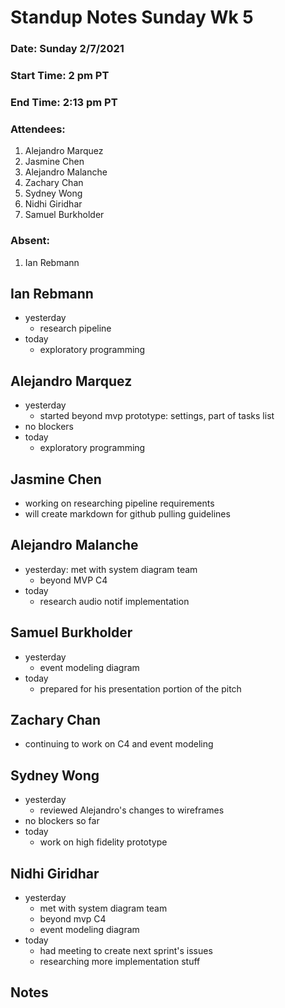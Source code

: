 # Standup Notes Sunday Wk 5

### Date: Sunday 2/7/2021

### Start Time: 2 pm PT

### End Time: 2:13 pm PT

### Attendees:

1. Alejandro Marquez
2. Jasmine Chen
3. Alejandro Malanche
4. Zachary Chan
5. Sydney Wong
6. Nidhi Giridhar
7. Samuel Burkholder

### Absent:

1. Ian Rebmann

## Ian Rebmann

- yesterday
  - research pipeline
- today
  - exploratory programming

## Alejandro Marquez

- yesterday
  - started beyond mvp prototype: settings, part of tasks list
- no blockers
- today
  - exploratory programming

## Jasmine Chen

- working on researching pipeline requirements
- will create markdown for github pulling guidelines

## Alejandro Malanche

- yesterday: met with system diagram team
  - beyond MVP C4
- today
  - research audio notif implementation

## Samuel Burkholder

- yesterday
  - event modeling diagram
- today
  - prepared for his presentation portion of the pitch

## Zachary Chan

- continuing to work on C4 and event modeling

## Sydney Wong

- yesterday
  - reviewed Alejandro's changes to wireframes
- no blockers so far
- today
  - work on high fidelity prototype

## Nidhi Giridhar

- yesterday
  - met with system diagram team
  - beyond mvp C4
  - event modeling diagram
- today
  - had meeting to create next sprint's issues
  - researching more implementation stuff

## Notes
